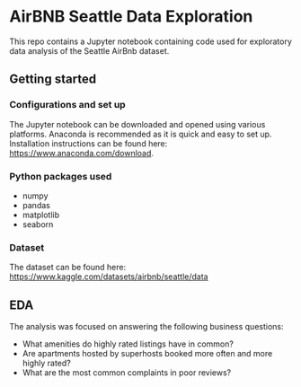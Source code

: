 # AirBNB Seattle Data Exploration
This repo contains a Jupyter notebook containing code used for exploratory data analysis of the Seattle AirBnb dataset.

## Getting started
### Configurations and set up
The Jupyter notebook can be downloaded and opened using various platforms. Anaconda is recommended as it is quick and easy to set up. Installation instructions can be found here: https://www.anaconda.com/download.

### Python packages used
- numpy
- pandas
- matplotlib
- seaborn

### Dataset
The dataset can be found here: https://www.kaggle.com/datasets/airbnb/seattle/data

## EDA
The analysis was focused on answering the following business questions:
- What amenities do highly rated listings have in common?
- Are apartments hosted by superhosts booked more often and more highly rated?
- What are the most common complaints in poor reviews?




